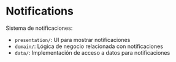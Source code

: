 # Notifications

Sistema de notificaciones:

- `presentation/`: UI para mostrar notificaciones
- `domain/`: Lógica de negocio relacionada con notificaciones
- `data/`: Implementación de acceso a datos para notificaciones
